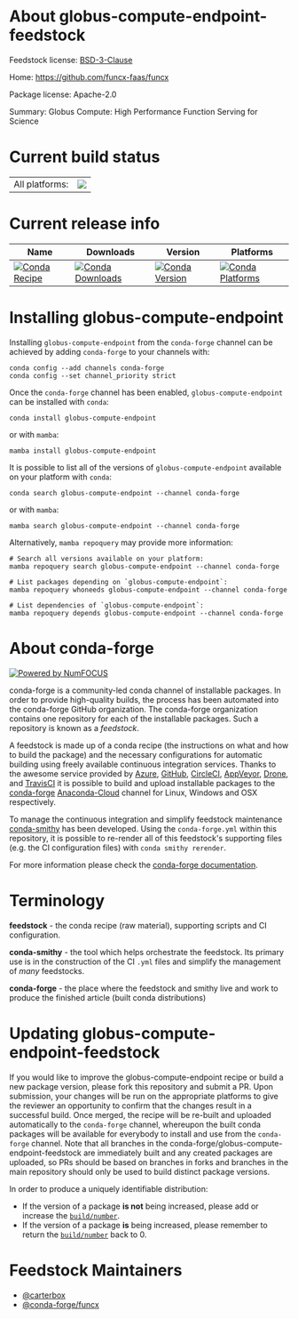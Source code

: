 About globus-compute-endpoint-feedstock
=======================================

Feedstock license: [BSD-3-Clause](https://github.com/conda-forge/globus-compute-endpoint-feedstock/blob/main/LICENSE.txt)

Home: https://github.com/funcx-faas/funcx

Package license: Apache-2.0

Summary: Globus Compute: High Performance Function Serving for Science

Current build status
====================


<table><tr><td>All platforms:</td>
    <td>
      <a href="https://dev.azure.com/conda-forge/feedstock-builds/_build/latest?definitionId=19556&branchName=main">
        <img src="https://dev.azure.com/conda-forge/feedstock-builds/_apis/build/status/globus-compute-endpoint-feedstock?branchName=main">
      </a>
    </td>
  </tr>
</table>

Current release info
====================

| Name | Downloads | Version | Platforms |
| --- | --- | --- | --- |
| [![Conda Recipe](https://img.shields.io/badge/recipe-globus--compute--endpoint-green.svg)](https://anaconda.org/conda-forge/globus-compute-endpoint) | [![Conda Downloads](https://img.shields.io/conda/dn/conda-forge/globus-compute-endpoint.svg)](https://anaconda.org/conda-forge/globus-compute-endpoint) | [![Conda Version](https://img.shields.io/conda/vn/conda-forge/globus-compute-endpoint.svg)](https://anaconda.org/conda-forge/globus-compute-endpoint) | [![Conda Platforms](https://img.shields.io/conda/pn/conda-forge/globus-compute-endpoint.svg)](https://anaconda.org/conda-forge/globus-compute-endpoint) |

Installing globus-compute-endpoint
==================================

Installing `globus-compute-endpoint` from the `conda-forge` channel can be achieved by adding `conda-forge` to your channels with:

```
conda config --add channels conda-forge
conda config --set channel_priority strict
```

Once the `conda-forge` channel has been enabled, `globus-compute-endpoint` can be installed with `conda`:

```
conda install globus-compute-endpoint
```

or with `mamba`:

```
mamba install globus-compute-endpoint
```

It is possible to list all of the versions of `globus-compute-endpoint` available on your platform with `conda`:

```
conda search globus-compute-endpoint --channel conda-forge
```

or with `mamba`:

```
mamba search globus-compute-endpoint --channel conda-forge
```

Alternatively, `mamba repoquery` may provide more information:

```
# Search all versions available on your platform:
mamba repoquery search globus-compute-endpoint --channel conda-forge

# List packages depending on `globus-compute-endpoint`:
mamba repoquery whoneeds globus-compute-endpoint --channel conda-forge

# List dependencies of `globus-compute-endpoint`:
mamba repoquery depends globus-compute-endpoint --channel conda-forge
```


About conda-forge
=================

[![Powered by
NumFOCUS](https://img.shields.io/badge/powered%20by-NumFOCUS-orange.svg?style=flat&colorA=E1523D&colorB=007D8A)](https://numfocus.org)

conda-forge is a community-led conda channel of installable packages.
In order to provide high-quality builds, the process has been automated into the
conda-forge GitHub organization. The conda-forge organization contains one repository
for each of the installable packages. Such a repository is known as a *feedstock*.

A feedstock is made up of a conda recipe (the instructions on what and how to build
the package) and the necessary configurations for automatic building using freely
available continuous integration services. Thanks to the awesome service provided by
[Azure](https://azure.microsoft.com/en-us/services/devops/), [GitHub](https://github.com/),
[CircleCI](https://circleci.com/), [AppVeyor](https://www.appveyor.com/),
[Drone](https://cloud.drone.io/welcome), and [TravisCI](https://travis-ci.com/)
it is possible to build and upload installable packages to the
[conda-forge](https://anaconda.org/conda-forge) [Anaconda-Cloud](https://anaconda.org/)
channel for Linux, Windows and OSX respectively.

To manage the continuous integration and simplify feedstock maintenance
[conda-smithy](https://github.com/conda-forge/conda-smithy) has been developed.
Using the ``conda-forge.yml`` within this repository, it is possible to re-render all of
this feedstock's supporting files (e.g. the CI configuration files) with ``conda smithy rerender``.

For more information please check the [conda-forge documentation](https://conda-forge.org/docs/).

Terminology
===========

**feedstock** - the conda recipe (raw material), supporting scripts and CI configuration.

**conda-smithy** - the tool which helps orchestrate the feedstock.
                   Its primary use is in the construction of the CI ``.yml`` files
                   and simplify the management of *many* feedstocks.

**conda-forge** - the place where the feedstock and smithy live and work to
                  produce the finished article (built conda distributions)


Updating globus-compute-endpoint-feedstock
==========================================

If you would like to improve the globus-compute-endpoint recipe or build a new
package version, please fork this repository and submit a PR. Upon submission,
your changes will be run on the appropriate platforms to give the reviewer an
opportunity to confirm that the changes result in a successful build. Once
merged, the recipe will be re-built and uploaded automatically to the
`conda-forge` channel, whereupon the built conda packages will be available for
everybody to install and use from the `conda-forge` channel.
Note that all branches in the conda-forge/globus-compute-endpoint-feedstock are
immediately built and any created packages are uploaded, so PRs should be based
on branches in forks and branches in the main repository should only be used to
build distinct package versions.

In order to produce a uniquely identifiable distribution:
 * If the version of a package **is not** being increased, please add or increase
   the [``build/number``](https://docs.conda.io/projects/conda-build/en/latest/resources/define-metadata.html#build-number-and-string).
 * If the version of a package **is** being increased, please remember to return
   the [``build/number``](https://docs.conda.io/projects/conda-build/en/latest/resources/define-metadata.html#build-number-and-string)
   back to 0.

Feedstock Maintainers
=====================

* [@carterbox](https://github.com/carterbox/)
* [@conda-forge/funcx](https://github.com/conda-forge/funcx/)


